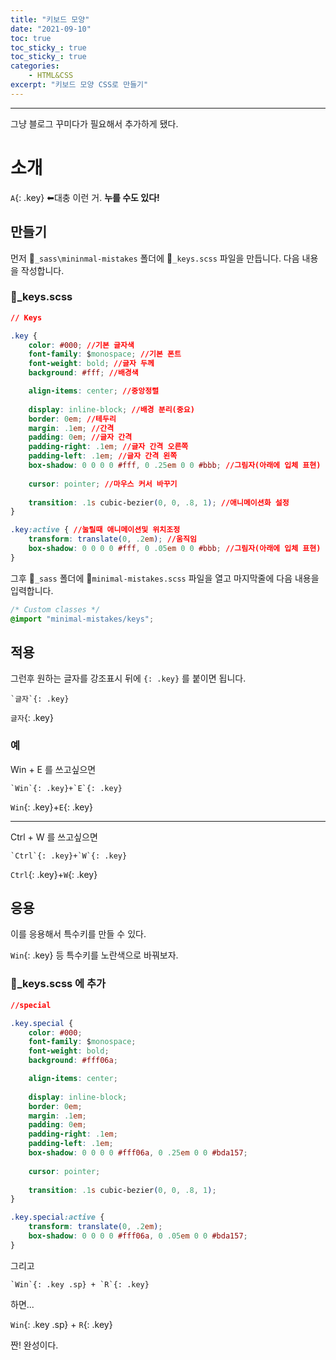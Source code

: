 ```yaml
---
title: "키보드 모양"
date: "2021-09-10"
toc: true
toc_sticky_: true
toc_sticky_: true
categories:
    - HTML&CSS
excerpt: "키보드 모양 CSS로 만들기"
---
```

***
그냥 블로그 꾸미다가 필요해서 추가하게 됐다.

# 소개

`A`{: .key} ⬅대충 이런 거. **누를 수도 있다!**

## 만들기

먼저 📁`_sass\mininmal-mistakes` 폴더에 📝`_keys.scss` 파일을 만듭니다.
다음 내용을 작성합니다.

### 📄_keys.scss

```css
// Keys

.key {
	color: #000; //기본 글자색
	font-family: $monospace; //기본 폰트
	font-weight: bold; //글자 두께
	background: #fff; //배경색

	align-items: center; //중앙정렬
	
	display: inline-block; //배경 분리(중요)
	border: 0em; //테두리
	margin: .1em; //간격
	padding: 0em; //글자 간격
	padding-right: .1em; //글자 간격 오른쪽
	padding-left: .1em; //글자 간격 왼쪽
	box-shadow: 0 0 0 0 #fff, 0 .25em 0 0 #bbb; //그림자(아래에 입체 표현)
	
	cursor: pointer; //마우스 커서 바꾸기
	
	transition: .1s cubic-bezier(0, 0, .8, 1); //애니메이션화 설정
}

.key:active { //눌릴때 애니메이션및 위치조정
	transform: translate(0, .2em); //움직임
	box-shadow: 0 0 0 0 #fff, 0 .05em 0 0 #bbb; //그림자(아래에 입체 표현)
}
```


그후 📁`_sass` 폴더에 📄`minimal-mistakes.scss` 파일을 열고 마지막줄에 다음 내용을 입력합니다.

```css
/* Custom classes */
@import "minimal-mistakes/keys";
```

## 적용

그런후 원하는 글자를 강조표시 뒤에 `{: .key}` 를 붙이면 됩니다.
```
`글자`{: .key}
```

`글자`{: .key}

### 예

Win + E 를 쓰고싶으면

```
`Win`{: .key}+`E`{: .key}
```
`Win`{: .key}+`E`{: .key}

***

Ctrl + W 를 쓰고싶으면

```
`Ctrl`{: .key}+`W`{: .key}
```
`Ctrl`{: .key}+`W`{: .key}

## 응용

이를 응용해서 특수키를 만들 수 있다.

`Win`{: .key} 등 특수키를 노란색으로 바꿔보자.

### 📄_keys.scss 에 추가

```css
//special

.key.special {
	color: #000;
	font-family: $monospace;
	font-weight: bold;
	background: #fff06a;

	align-items: center;
	
	display: inline-block;
	border: 0em;
	margin: .1em;
	padding: 0em;
	padding-right: .1em;
	padding-left: .1em;
	box-shadow: 0 0 0 0 #fff06a, 0 .25em 0 0 #bda157;
	
	cursor: pointer;
	
	transition: .1s cubic-bezier(0, 0, .8, 1);
}

.key.special:active {
	transform: translate(0, .2em);
	box-shadow: 0 0 0 0 #fff06a, 0 .05em 0 0 #bda157;
}
```

그리고

```
`Win`{: .key .sp} + `R`{: .key}
```
하면...

`Win`{: .key .sp} + `R`{: .key}

짠! 완성이다.